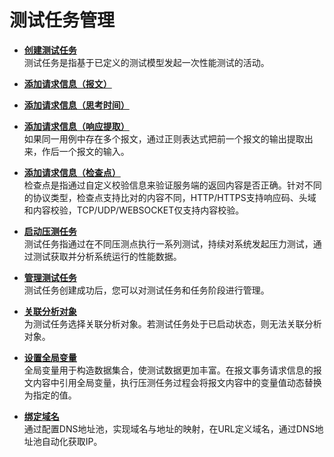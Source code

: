 # 测试任务管理<a name="cpts_01_0015"></a>

-   **[创建测试任务](创建测试任务.md)**  
测试任务是指基于已定义的测试模型发起一次性能测试的活动。
-   **[添加请求信息（报文）](添加请求信息（报文）.md)**  

-   **[添加请求信息（思考时间）](添加请求信息（思考时间）.md)**  

-   **[添加请求信息（响应提取）](添加请求信息（响应提取）.md)**  
如果同一用例中存在多个报文，通过正则表达式把前一个报文的输出提取出来，作后一个报文的输入。
-   **[添加请求信息（检查点）](添加请求信息（检查点）.md)**  
检查点是指通过自定义校验信息来验证服务端的返回内容是否正确。针对不同的协议类型，检查点支持比对的内容不同，HTTP/HTTPS支持响应码、头域和内容校验，TCP/UDP/WEBSOCKET仅支持内容校验。
-   **[启动压测任务](启动压测任务.md)**  
测试任务指通过在不同压测点执行一系列测试，持续对系统发起压力测试，通过测试获取并分析系统运行的性能数据。
-   **[管理测试任务](管理测试任务.md)**  
测试任务创建成功后，您可以对测试任务和任务阶段进行管理。
-   **[关联分析对象](关联分析对象.md)**  
为测试任务选择关联分析对象。若测试任务处于已启动状态，则无法关联分析对象。
-   **[设置全局变量](设置全局变量.md)**  
全局变量用于构造数据集合，使测试数据更加丰富。在报文事务请求信息的报文内容中引用全局变量，执行压测任务过程会将报文内容中的变量值动态替换为指定的值。
-   **[绑定域名](绑定域名.md)**  
通过配置DNS地址池，实现域名与地址的映射，在URL定义域名，通过DNS地址池自动化获取IP。

